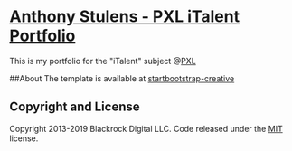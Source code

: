 # [Anthony Stulens - PXL iTalent Portfolio](https://anthonystulens.github.io/Portfolio/)

This is my portfolio for the "iTalent" subject @[PXL](https://www.pxl.be/)


##About
The template is available at [startbootstrap-creative](https://github.com/BlackrockDigital/startbootstrap-creative)


## Copyright and License

Copyright 2013-2019 Blackrock Digital LLC. Code released under the [MIT](https://github.com/BlackrockDigital/startbootstrap-creative/blob/gh-pages/LICENSE) license.
